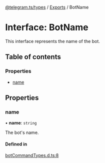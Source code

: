 [@telegram.ts/types](../README.md) / [Exports](../modules.md) / BotName

# Interface: BotName

This interface represents the name of the bot.

## Table of contents

### Properties

- [name](BotName.md#name)

## Properties

### name

• **name**: `string`

The bot's name.

#### Defined in

[botCommandTypes.d.ts:8](https://github.com/telegramsjs/types/blob/d08200f/src/botCommandTypes.d.ts#L8)
